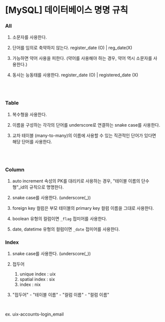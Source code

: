 # [MySQL] 데이터베이스 명명 규칙

### All

1. 소문자를 사용한다.

2. 단어를 임의로 축약하지 않는다.
    register_date (O) | reg_date(X)

3. 가능하면 약어 사용을 피한다.
    (약어를 사용해야 하는 경우, 약어 역시 소문자를 사용한다.)

4. 동사는 능동태를 사용한다.
    register_date (O) | registered_date (X)

<br><br>

### Table

1. 복수형을 사용한다.

2. 이름을 구성하는 각각의 단어를 underscore로 연결하는 snake case를 사용한다.

3. 교차 테이블 (many-to-many)의 이름에 사용할 수 있는 직관적인 단어가 있다면 해당 단어를 사용한다.

<br><br>

### Column

1. auto increment 속성의 PK를 대리키로 사용하는 경우, "테이블 이름의 단수형"_id의 규칙으로 명명한다.

2. snake case를 사용한다. (underscore(_))

3. foreign key 컬럼은 부모 테이블의 primary key 컬럼 이름을 그대로 사용한다.

4. boolean 유형의 컬럼이면 `_flag` 접미어를 사용한다.

5. date, datetime 유형의 컬럼이면 `_date` 접미어를 사용한다.


### Index
1. snake case를 사용한다. (underscore(_))

2. 접두어
    1. unique index : uix
    2. spatial index : six
    3. index : nix

3. "접두어" - "테이블 이름" - "컬럼 이름" - "컬럼 이름"

<br>

ex. uix-accounts-login_email
